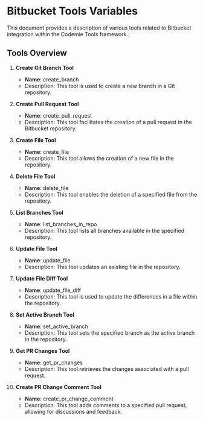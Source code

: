 # Bitbucket Tools Variables

This document provides a description of various tools related to Bitbucket integration within the Codemie Tools framework.

## Tools Overview

1. **Create Git Branch Tool**  
   - **Name**: create_branch  
   - Description: This tool is used to create a new branch in a Git repository.

2. **Create Pull Request Tool**  
   - **Name**: create_pull_request  
   - Description: This tool facilitates the creation of a pull request in the Bitbucket repository.

3. **Create File Tool**  
   - **Name**: create_file  
   - Description: This tool allows the creation of a new file in the repository.

4. **Delete File Tool**  
   - **Name**: delete_file  
   - Description: This tool enables the deletion of a specified file from the repository.

5. **List Branches Tool**  
   - **Name**: list_branches_in_repo  
   - Description: This tool lists all branches available in the specified repository.

6. **Update File Tool**  
   - **Name**: update_file  
   - Description: This tool updates an existing file in the repository.

7. **Update File Diff Tool**  
   - **Name**: update_file_diff  
   - Description: This tool is used to update the differences in a file within the repository.

8. **Set Active Branch Tool**  
   - **Name**: set_active_branch  
   - Description: This tool sets the specified branch as the active branch in the repository.

9. **Get PR Changes Tool**  
   - **Name**: get_pr_changes  
   - Description: This tool retrieves the changes associated with a pull request.

10. **Create PR Change Comment Tool**  
    - **Name**: create_pr_change_comment  
    - Description: This tool adds comments to a specified pull request, allowing for discussions and feedback.
